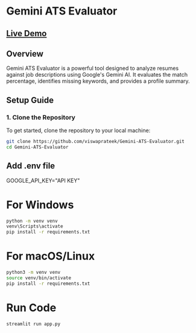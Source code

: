 # Gemini ATS Evaluator 
## [Live Demo](https://viswaprateek-gemini-ats-evaluator-app-veedue.streamlit.app/)


## Overview
Gemini ATS Evaluator is a powerful tool designed to analyze resumes against job descriptions using Google's Gemini AI. It evaluates the match percentage, identifies missing keywords, and provides a profile summary.

## Setup Guide

### 1. Clone the Repository
To get started, clone the repository to your local machine:

```bash
git clone https://github.com/viswaprateek/Gemini-ATS-Evaluator.git
cd Gemini-ATS-Evaluator
```
## Add .env file
GOOGLE_API_KEY="API KEY"

# For Windows
```bash
python -m venv venv
venv\Scripts\activate
pip install -r requirements.txt

```


# For macOS/Linux
```bash
python3 -m venv venv
source venv/bin/activate
pip install -r requirements.txt

```
# Run Code
```bash
streamlit run app.py
```


